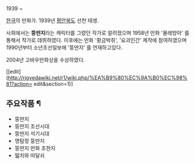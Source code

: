 1939 ~

[한국](%ED%95%9C%EA%B5%AD.md)의 만화가. 1939년
[평안북도](%ED%8F%89%EC%95%88%EB%B6%81%EB%8F%84.md) 선천 태생.

사회에서는 **뚱딴지**라는 캐릭터를 그렸던 작가로 알려졌으며 1958년 만화 '물레방아' 를 통해서 작가로 데뷔하였다. 이후에는 만화
'황금박쥐', '요괴인간' 제작에 참여하였으며 1990년부터 소년조선일보에 '뚱딴지' 를 연재하고있다.

2004년 고바우만화상을 수상하였다.

[[edit](http://rigvedawiki.net/r1/wiki.php/%EA%B9%80%EC%9A%B0%EC%98%81?action=
edit&section=1)]

## 주요작품 ¶

  * 뚱딴지 
  * 뚱딴지 조선시대
  * 뚱딴지 석기시대 
  * 명탐정 뚱딴지 
  * 뚱딴지 만화 초한지 
  * 떫치와 따달쇠


